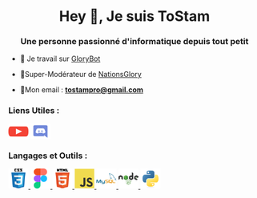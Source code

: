 <h1 align="center">Hey 👋, Je suis ToStam</h1>
<h3 align="center">Une personne passionné d'informatique depuis tout petit</h3>

- 🤖 Je travail sur [GloryBot](https://discord.com/oauth2/authorize?client_id=829422257130176523)

- 👮Super-Modérateur de [NationsGlory](https://nationsglory.fr)

- 🔗Mon email : **tostampro@gmail.com**

<h3 align="left">Liens Utiles :</h3>
<p align="left">
<a href="https://www.youtube.com/@tostam9387" target="blank"><img align="center" src="https://raw.githubusercontent.com/MCToStam/MCToStam/e0d435c5b20691283a80d5d0e5612ef0284082ad/img/youtube.svg" alt="tostam9387" height="30" width="40" /></a>
<a href="https://discord.gg/cktVGTuU" target="blank"><img align="center" src="https://raw.githubusercontent.com/MCToStam/MCToStam/e0d435c5b20691283a80d5d0e5612ef0284082ad/img/discord.svg" alt="cktVGTuU" height="30" width="40" /></a>
</p>

<h3 align="left">Langages et Outils :</h3>
<p align="left"> <a href="https://www.w3schools.com/css/" target="_blank" rel="noreferrer"> <img src="https://raw.githubusercontent.com/MCToStam/MCToStam/e0d435c5b20691283a80d5d0e5612ef0284082ad/img/css3-original-wordmark.svg" alt="css3" width="40" height="40"/> </a> <a href="https://www.figma.com/" target="_blank" rel="noreferrer"> <img src="https://raw.githubusercontent.com/MCToStam/MCToStam/e0d435c5b20691283a80d5d0e5612ef0284082ad/img/figma-icon.svg" alt="figma" width="40" height="40"/> </a> <a href="https://www.w3.org/html/" target="_blank" rel="noreferrer"> <img src="https://raw.githubusercontent.com/devicons/devicon/master/icons/html5/html5-original-wordmark.svg" alt="html5" width="40" height="40"/> </a> <a href="https://developer.mozilla.org/en-US/docs/Web/JavaScript" target="_blank" rel="noreferrer"> <img src="https://raw.githubusercontent.com/devicons/devicon/master/icons/javascript/javascript-original.svg" alt="javascript" width="40" height="40"/> </a> <a href="https://www.mysql.com/" target="_blank" rel="noreferrer"> <img src="https://raw.githubusercontent.com/devicons/devicon/master/icons/mysql/mysql-original-wordmark.svg" alt="mysql" width="40" height="40"/> </a> <a href="https://nodejs.org" target="_blank" rel="noreferrer"> <img src="https://raw.githubusercontent.com/devicons/devicon/master/icons/nodejs/nodejs-original-wordmark.svg" alt="nodejs" width="40" height="40"/> </a> <a href="https://www.python.org" target="_blank" rel="noreferrer"> <img src="https://raw.githubusercontent.com/devicons/devicon/master/icons/python/python-original.svg" alt="python" width="40" height="40"/> </a> </p>

